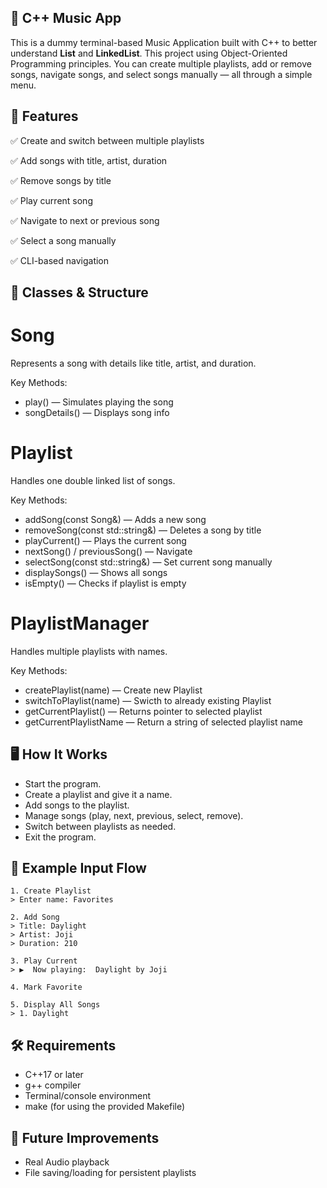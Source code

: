 ## 🎵 C++ Music App

This is a dummy terminal-based Music Application built with C++ to better understand **List** and **LinkedList**. This project using Object-Oriented Programming principles. You can create multiple playlists, add or remove songs, navigate songs, and select songs manually — all through a simple menu.

## 📁 Features

✅ Create and switch between multiple playlists

✅ Add songs with title, artist, duration

✅ Remove songs by title

✅ Play current song

✅ Navigate to next or previous song

✅ Select a song manually

✅ CLI-based navigation


## 🧠 Classes & Structure

# Song
Represents a song with details like title, artist, and duration.

Key Methods:
- play() — Simulates playing the song
- songDetails() — Displays song info

# Playlist
Handles one double linked list of songs.

Key Methods:
- addSong(const Song&) — Adds a new song
- removeSong(const std::string&) — Deletes a song by title
- playCurrent() — Plays the current song
- nextSong() / previousSong() — Navigate
- selectSong(const std::string&) — Set current song manually
- displaySongs() — Shows all songs
- isEmpty() — Checks if playlist is empty

# PlaylistManager
Handles multiple playlists with names.

Key Methods:
- createPlaylist(name) — Create new Playlist 
- switchToPlaylist(name) — Swicth to already existing Playlist
- getCurrentPlaylist() — Returns pointer to selected playlist
- getCurrentPlaylistName — Return a string of selected playlist name

## 🖥️ How It Works
- Start the program.
- Create a playlist and give it a name.
- Add songs to the playlist.
- Manage songs (play, next, previous, select, remove).
- Switch between playlists as needed.
- Exit the program.

## 🧪 Example Input Flow

```text
1. Create Playlist
> Enter name: Favorites

2. Add Song
> Title: Daylight
> Artist: Joji
> Duration: 210

3. Play Current
> ▶️  Now playing:  Daylight by Joji

4. Mark Favorite

5. Display All Songs
> 1. Daylight

```

## 🛠️ Requirements
- C++17 or later
- g++ compiler
- Terminal/console environment
- make (for using the provided Makefile)

## 🧼 Future Improvements
- Real Audio playback
- File saving/loading for persistent playlists